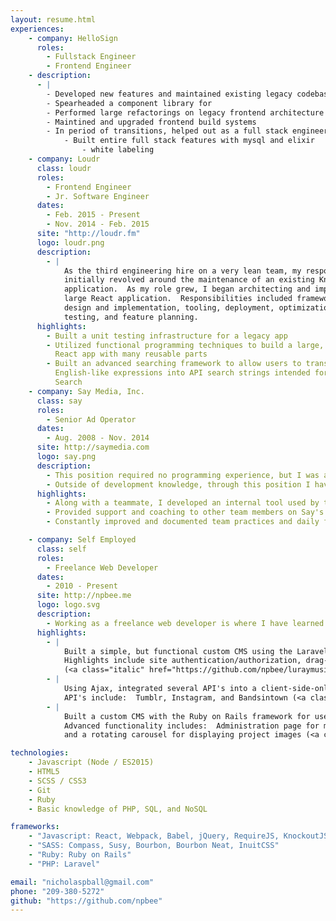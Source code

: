 ```yaml
---
layout: resume.html
experiences:
    - company: HelloSign
      roles:
        - Fullstack Engineer
        - Frontend Engineer
    - description:
      - |
        - Developed new features and maintained existing legacy codebase
        - Spearheaded a component library for
        - Performed large refactorings on legacy frontend architecture
        - Maintined and upgraded frontend build systems
        - In period of transitions, helped out as a full stack engineer
            - Built entire full stack features with mysql and elixir
                - white labeling
    - company: Loudr
      class: loudr
      roles:
        - Frontend Engineer
        - Jr. Software Engineer
      dates:
        - Feb. 2015 - Present
        - Nov. 2014 - Feb. 2015
      site: "http://loudr.fm"
      logo: loudr.png
      description:
        - |
            As the third engineering hire on a very lean team, my responsibilities
            initially revolved around the maintenance of an existing KnockoutJS
            application.  As my role grew, I began architecting and implementing a
            large React application.  Responsibilities included framework
            design and implementation, tooling, deployment, optimization,
            testing, and feature planning.
      highlights:
        - Built a unit testing infrastructure for a legacy app
        - Utilized functional programming techniques to build a large, complex
          React app with many reusable parts
        - Built an advanced searching framework to allow users to transform
          English-like expressions into API search strings intended for Elastic
          Search
    - company: Say Media, Inc.
      class: say
      roles:
        - Senior Ad Operator
      dates:
        - Aug. 2008 - Nov. 2014
      site: http://saymedia.com
      logo: say.png
      description:
        - This position required no programming experience, but I was able to incorporate productive development aspects on my own accord.  Throughout my time, I evolved the position into one that provided go-to support for our advanced Javascript functionality, simple Javascript modules for daily use, and debugging of partner sites.
        - Outside of development knowledge, through this position I have attained several years of experience working simultaneously with multiple teams, coaching and mentoring junior teammates, and communicating in a client-facing manner.
      highlights:
        - Along with a teammate, I developed an internal tool used by the entire company for daily data analysis.
        - Provided support and coaching to other team members on Say's more advanced Javascript technology.
        - Constantly improved and documented team practices and daily functions.

    - company: Self Employed
      class: self
      roles:
        - Freelance Web Developer
      dates:
        - 2010 - Present
      site: http://npbee.me
      logo: logo.svg
      description:
        - Working as a freelance web developer is where I have learned the bulk of my development knowledge.  Beginning with basic HTML and CSS, I have since advanced to fluency in SCSS and Javascript as well as beginning aptitude in Ruby, PHP and SQL.  I've worked with both client-side and server-side apps.
      highlights:
        - |
            Built a simple, but functional custom CMS using the Laravel PHP framework.
            Highlights include site authentication/authorization, drag-and-drop image manipulation, and a custom Soundcloud integration.
            (<a class="italic" href="https://github.com/npbee/luraymusic.com">Link</a>)
        - |
            Using Ajax, integrated several API's into a client-side-only app.
            API's include:  Tumblr, Instagram, and Bandsintown (<a class="italic" href="https://github.com/npbee/scarey.org">Link</a>)
        - |
            Built a custom CMS with the Ruby on Rails framework for use as a personal blog and portfolio.
            Advanced functionality includes:  Administration page for manipulating posts and projects, Markdown support for posts with real-time preview,
            and a rotating carousel for displaying project images (<a class="italic" href="https://github.com/npbee/npb">Link</a>)

technologies:
    - Javascript (Node / ES2015)
    - HTML5
    - SCSS / CSS3
    - Git
    - Ruby
    - Basic knowledge of PHP, SQL, and NoSQL

frameworks:
    - "Javascript: React, Webpack, Babel, jQuery, RequireJS, KnockoutJS, Browserify, Gulp, Mocha, Chai"
    - "SASS: Compass, Susy, Bourbon, Bourbon Neat, InuitCSS"
    - "Ruby: Ruby on Rails"
    - "PHP: Laravel"

email: "nicholaspball@gmail.com"
phone: "209-380-5272"
github: "https://github.com/npbee"
---
```

